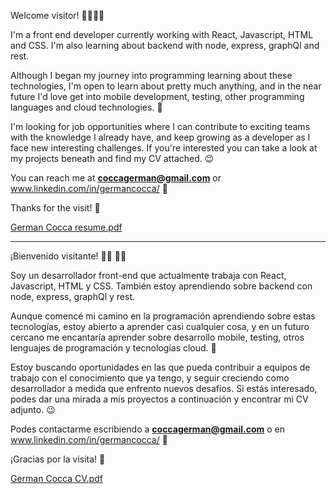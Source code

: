 Welcome visitor! :genie_man::genie_man:	

I'm a front end developer currently working with React, Javascript, HTML and CSS.
I'm also learning about backend with node, express, graphQl and rest.


Although I began my journey into programming learning about these technologies, I'm open to learn about pretty much anything, and in the near future I'd love get into mobile development, testing, other programming languages and cloud technologies. :rocket:

I'm looking for job opportunities where I can contribute to exciting teams with the knowledge I already have, and keep growing as a developer as I face new interesting challenges. If you're interested you can take a look at my projects beneath and find my CV attached. :wink:

You can reach me at **coccagerman@gmail.com** or www.linkedin.com/in/germancocca/ :call_me_hand:

Thanks for the visit! :wave:

[German Cocca resume.pdf](https://github.com/coccagerman/coccagerman/files/6557211/German.Cocca.resume.pdf)

-----------------------------------------------------------------------------------------------------------------------------------------------------------------

¡Bienvenido visitante! :genie_man: :genie_man:

Soy un desarrollador front-end que actualmente trabaja con React, Javascript, HTML y CSS.
También estoy aprendiendo sobre backend con node, express, graphQl y rest.

Aunque comencé mi camino en la programación aprendiendo sobre estas tecnologías, estoy abierto a aprender casi cualquier cosa, y en un futuro cercano me encantaría aprender sobre desarrollo mobile, testing, otros lenguajes de programación y tecnologías cloud. :rocket:

Estoy buscando oportunidades en las que pueda contribuir a equipos de trabajo con el conocimiento que ya tengo, y seguir creciendo como desarrollador a medida que enfrento nuevos desafíos. Si estás interesado, podes dar una mirada a mis proyectos a continuación y encontrar mi CV adjunto. :wink:

Podes contactarme escribiendo a **coccagerman@gmail.com** o en www.linkedin.com/in/germancocca/ :call_me_hand:

¡Gracias por la visita! :wave:

[German Cocca CV.pdf](https://github.com/coccagerman/coccagerman/files/6557238/German.Cocca.CV.pdf)
